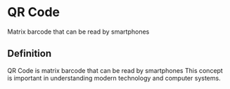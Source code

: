 # QR Code

Matrix barcode that can be read by smartphones

## Definition
QR Code is matrix barcode that can be read by smartphones This concept is important in understanding modern technology and computer systems.
